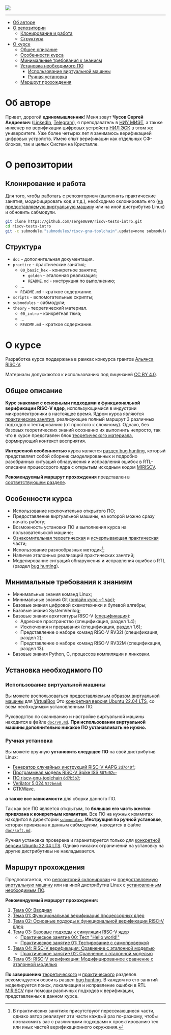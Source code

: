 <img src="doc/pic/preview_3.png">

---

- [Об авторе](#об-авторе)
- [О репозитории](#о-репозитории)
  - [Клонирование и работа](#клонирование-и-работа)
  - [Структура](#структура)
- [О курсе](#о-курсе)
  - [Общее описание](#общее-описание)
  - [Особенности курса](#особенности-курса)
  - [Минимальные требования к знаниям](#минимальные-требования-к-знаниям)
  - [Установка необходимого ПО](#установка-необходимого-по)
    - [Использование виртуальной машины](#использование-виртуальной-машины)
    - [Ручная установка](#ручная-установка)
  - [Маршрут прохождения](#маршрут-прохождения)


# Об авторе

Привет, дорогой **единомышленник**! Меня зовут **Чусов Сергей Андреевич** ([LinkedIn](https://www.linkedin.com/in/sergey-chusov-699768251/), [Telegram](https://t.me/srg_chs)), я преподаватель в [НИУ МИЭТ](https://miet.ru/), а также инженер по верификации цифровых устройств [НИЛ ЭСК](https://miet.ru/structure/s/3812) в этом же университете. Уже более четырех лет я занимаюсь верификацией цифровых устройств. Имею опыт верификации как отдельных СФ-блоков, так и целых Систем на Кристалле.


# О репозитории
## Клонирование и работа

Для того, чтобы работать с репозиторием (выполнять практические занятия, модифицировать код и т.д.), необходимо склонировать его ([на предоставляемую виртуальную машину](#использование-виртуальной-машины) или на иной дистрибутив Linux) и обновить сабмодули.

```bash
git clone https://github.com/serge0699/riscv-tests-intro.git
cd riscv-tests-intro
git -c submodule."submodules/riscv-gnu-toolchain".update=none submodule update --recursive --init && git submodule update --init
```

## Структура

- `doc` - дополнительная документация.
- `practice` - практические занятия;
  - `00_basic_hex` - конкретное занятие;
    - `golden` - эталонная реализация;
    - `README.md` - инструкция по выполнению;
  - ...
  - `README.md` - краткое содержание.
- `scripts` - вспомогательные скрипты;
- `submodules` - сабмодули;
- `theory` - теоретический материал.
  - `00_intro` - конкретная тема;
  - ...
  - `README.md` - краткое содержание.

# О курсе

Разработка курса поддержана в рамках конкурса грантов [Альянса RISC-V](https://riscv-alliance.ru/).

Материалы допускаются к использованию под лицензией [CC BY 4.0](https://creativecommons.org/licenses/by/4.0/deed.ru).

## Общее описание

**Курс знакомит с основными подходами к функциональной верификации RISC-V ядер**, использующимися в индустрии микроэлектроники в настоящее время. Ядром курса являются [практические занятия](./practice/), реализующие полный маршрут 3 различных подходов к тестированию (от простого к сложному). Однако, без базовых теоретических знаний осознанно их выполнить непросто, так что в курсе представлен блок [теоретического материала](./theory/), формирующий контекст восприятия.

**Интересной особенностью** курса является [раздел bug hunting](./bughunt/), который представляет собой сборник смоделированных и подробно разобранных ситуаций обнаружения и исправления ошибок в RTL-описании процессорого ядра с открытым исходным кодом [MIRISCV](https://github.com/riscv-tests-intro/MIRISCV/tree/b510b308addc4a7271e36f2a348bd18bf24c1d77).

**Рекомендуемый маршрут прохождения** представлен в [соответствующем разделе](#маршрут-прохождения).

## Особенности курса

- Использование исключительно открытого ПО;
- Предоставление виртуальной машины, на которой можно сразу начать работу;
- Возможность установки ПО и выполнения курса на пользовательской машине;
- [Ознакомительная теоретическая](./theory/) и [исчерпывающая практическая](./practice) части;
- Использование разнообразных методик[^1];
- Наличие эталонных реализаций практических занятий;
- Моделирование ситуаций обнаружения и исправления ошибок в RTL (раздел [bug hunting](./bughunt/)).

## Минимальные требования к знаниям

- Минимальные знания команд Linux;
- Минимальные знания Git ([онлайн курс ~1 час](https://githowto.com/ru));
- Базовые знания цифровой схемотехники и булевой алгебры;
- Базовые знания SystemVerilog;
- Базовые знания архитектуры RISC-V ([спецификация](https://drive.google.com/file/d/1uviu1nH-tScFfgrovvFCrj7Omv8tFtkp/view)):
  - Адресное пространство (спецификация, раздел 1.4);
  - Исключения и прерывания (спецификация, раздел 1.6);
  - Представление о наборе команд RISC-V RV32I (спецификация, раздел 2);
  - Представление о наборе команд RISC-V RV32M (спецификация, раздел 13).
- Базовые знания Python, C, процессов компиляции и линковки.

## Установка необходимого ПО

### Использование виртуальной машины

Вы можете воспользоваться [предоставляемым образом виртуальной машины](https://disk.yandex.ru/d/daWcIQlydsHBbA) для [VirtualBox](#https://www.virtualbox.org/) Это [конкретная версия Ubuntu 22.04 LTS](https://disk.yandex.ru/d/RVNDosRvrKFHSA), со всем необходимым установленным ПО.

Руководство по скачиванию и настройке виртуальной машины  находится в файле [`doc/vm.md`](./doc/vm.md). **При использовании виртуальной машины дополнительно никакое ПО устанавливать не нужно.**

### Ручная установка

Вы можете вручную **установить следущее ПО** на свой дистрибутив Linux:

- [Генератор случайных инструкций RISC-V AAPG `2d7d40f`](https://github.com/riscv-tests-intro/aapg/tree/2d7d40feb8ce7ae20ccbe8225ed9947c188e9cc3);
- [Программная модель RISC-V Spike ISS `887d02e`](https://github.com/riscv-software-src/riscv-isa-sim/tree/887d02e42124ddc86476dfdf4aad4be8ba7f0aef);
- [ПО riscv-gnu-toolchain `6d7b5b7`](https://github.com/riscv-collab/riscv-gnu-toolchain/tree/6d7b5b720f6c6a89b4f22c62b22c1d0ebc2dc353);
- [Verilator 5.024 `522bead`](https://github.com/verilator/verilator/tree/522bead374d6b7b2adb316304126e5361b18bcf1);
- [GTKWave](https://gtkwave.sourceforge.net/).

**а также все зависимости** для сборки данного ПО.

Так как все ПО является открытым, то **б*о*льшая его часть жестко привязана к конкретным коммитам**. Все ПО на нужных коммитах находится в директории [`submodules`](./submodules/). **Инструкция по ручной установке**, которая привязана к данным сабмодулям, находится в файле [`doc/soft.md`](./doc/soft.md).

Ручная установка проверена и гаранитируется только для [конкретной версии Ubuntu 22.04 LTS](https://disk.yandex.ru/d/RVNDosRvrKFHSA). Однако никаких ограничений на установку на другие дистрибутивы не накладывается.

## Маршрут прохождения

Предполагается, что [репозиторий склонирован](#клонирование-и-работа) на [предоставляемую виртуальную машину](#использование-виртуальной-машины) или на иной дистрибутив Linux с [установленным необходимым ПО](#ручная-установка).

**Рекомендуемый маршрут прохождения:**

1. [Тема 00: Вводная](./theory/00_intro.md)
2. [Тема 01: Функциональная верификация процессорных ядер](./theory/01_basics.md)
3. [Тема 02: Основные подходы к функциональной верификации RISC-V ядер](./theory/02_approach.md)
4. [Тема 03: Базовые подходы к симуляции RISC-V ядер](./theory/03_func.md)
    - [Практическое занятие 00: Тест "Hello world!"](./practice/00_basic_hex/)
    - [Практическое занятие 01: Тестирование с самопроверкой](./practice/01_riscv_tests/)
5. [Тема 04: RISC-V верификация: Сравнение с эталонной моделью](./theory/04_rgen.md)
    - [Практическое занятие 02: Cравнение с эталонной моделью](./practice/02_aapg/)
6. [Тема 05: RISC-V верификация: Модифицированное сравнение с эталонной моделью](./theory/05_advanced.md)

**По завершению** [теоретического](./theory/) и [практического](./practice/) разделов рекомендуется освоить раздел [bug hunting](./bughunt/). В каждом из его занятий моделируется поиск, локализация и исправление ошибки в RTL [MIRISCV](https://github.com/riscv-tests-intro/MIRISCV/tree/b510b308addc4a7271e36f2a348bd18bf24c1d77) при помощи различных подходов к верификации, представленных в данном курсе.

[^1]: В практических занятиях присутствуют пересекающиеся части, однако автор реализует эти части каждый раз по-разному, чтобы познакомить вас с различными подходами к проектированию тех или иных частей верификационного окружения.
